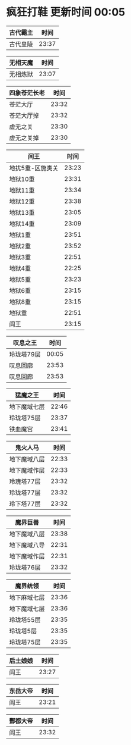 # 疯狂打鞋 更新时间 00:05

| 古代霸主   | 时间    |
|--------|-------|
| 古代皇陵 | 23:37 |

| 无相天魔   | 时间    |
|--------|-------|
| 无相炼狱 | 23:07 |

| 四象苍茫长老   | 时间    |
|--------|-------|
| 苍茫大厅 | 23:32 |
| 苍茫大厅掉 | 23:32 |
| 虚无之关 | 23:30 |
| 虚无之关掉 | 23:30 |

| 间王   | 时间    |
|--------|-------|
| 地扰5重-区施类关 | 23:23 |
| 地狱10重 | 23:31 |
| 地狱11重 | 23:34 |
| 地狱12重 | 23:38 |
| 地狱13重 | 23:05 |
| 地狱14重 | 23:09 |
| 地狱1重 | 23:51 |
| 地狱2重 | 23:52 |
| 地狱3重 | 22:51 |
| 地狱4重 | 22:25 |
| 地狱5重 | 23:23 |
| 地狱6重 | 23:15 |
| 地狱8重 | 23:15 |
| 地狱重 | 22:51 |
| 阎王 | 23:15 |

| 叹息之王   | 时间    |
|--------|-------|
| 玲珑塔79层 | 00:05 |
| 叹息回廓 | 23:53 |
| 叹息回廊 | 23:53 |

| 猛魔之王   | 时间    |
|--------|-------|
| 地下魔域七层 | 22:46 |
| 玲珑塔75层 | 23:37 |
| 铁血魔宫 | 23:41 |

| 鬼火人马   | 时间    |
|--------|-------|
| 地下魔域八层 | 22:33 |
| 地下魔域作层 | 22:33 |
| 玲瑰塔77层 | 23:32 |
| 玲珑塔77层 | 23:32 |
| 玲下塔77层 | 23:32 |

| 魔界巨兽   | 时间    |
|--------|-------|
| 地下魔域八层 | 23:38 |
| 地下魔域八导 | 22:31 |
| 地下魔域作层 | 22:31 |
| 玲珑塔76层 | 23:32 |

| 魔界统领   | 时间    |
|--------|-------|
| 地下麻域七层 | 23:36 |
| 地下魔域七层 | 23:36 |
| 玲珑塔55层 | 23:35 |
| 玲珑塔5层 | 23:35 |
| 玲珑塔75层 | 23:35 |

| 后土娘娘   | 时间    |
|--------|-------|
| 阎王 | 23:27 |

| 东岳大帝   | 时间    |
|--------|-------|
| 阎王 | 23:21 |

| 酆都大帝   | 时间    |
|--------|-------|
| 阎王 | 23:32 |